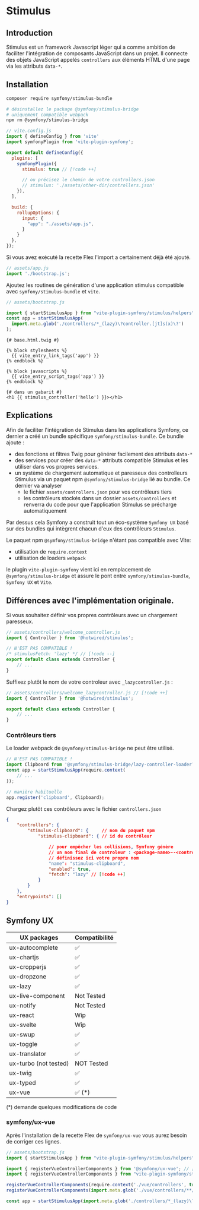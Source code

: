 # Stimulus

## Introduction

Stimulus est un framework Javascript léger qui a comme ambition de faciliter l'intégration de composants JavaScript dans un projet. Il connecte des objets JavaScript appelés `controllers` aux éléments HTML d'une page via les attributs `data-*`.

## Installation

```bash
composer require symfony/stimulus-bundle

# désinstallez le package @symfony/stimulus-bridge
# uniquement compatible webpack
npm rm @symfony/stimulus-bridge
```

```js
// vite.config.js
import { defineConfig } from 'vite'
import symfonyPlugin from 'vite-plugin-symfony';

export default defineConfig({
  plugins: [
    symfonyPlugin({
      stimulus: true // [!code ++]

      // ou précisez le chemin de votre controllers.json
      // stimulus: './assets/other-dir/controllers.json'
    }),
  ],

  build: {
    rollupOptions: {
      input: {
        "app": "./assets/app.js",
      }
    }
  },
});
```

Si vous avez exécuté la recette Flex l'import a certainement déjà été ajouté.

```js
// assets/app.js
import './bootstrap.js';
```

Ajoutez les routines de génération d'une application stimulus compatible avec `symfony/stimulus-bundle` et `vite`.

```js
// assets/bootstrap.js

import { startStimulusApp } from "vite-plugin-symfony/stimulus/helpers"
const app = startStimulusApp(
  import.meta.glob('./controllers/*_(lazy)\?controller.[jt]s(x)\?')
);
```
```twig
{# base.html.twig #}

{% block stylesheets %}
  {{ vite_entry_link_tags('app') }}
{% endblock %}

{% block javascripts %}
  {{ vite_entry_script_tags('app') }}
{% endblock %}
```
```twig
{# dans un gabarit #}
<h1 {{ stimulus_controller('hello') }}></h1>
```


## Explications

Afin de faciliter l'intégration de Stimulus dans les applications Symfony, ce dernier a créé un bundle spécifique `symfony/stimulus-bundle`. Ce bundle ajoute :

- des fonctions et filtres Twig pour générer facilement des attributs `data-*`
- des services pour créer des `data-*` attributs compatible Stimulus et les utiliser dans vos propres services.
- un système de chargement automatique et paresseux des controlleurs Stimulus via un paquet npm `@symfony/stimulus-bridge` lié au bundle. Ce dernier va analyser
  - le fichier `assets/controllers.json` pour vos contrôleurs tiers
  - les contrôleurs stockés dans un dossier `assets/controllers`
et renverra du code pour que l'application Stimulus se précharge automatiquement

Par dessus cela Symfony a construit tout un éco-système `Symfony UX` basé sur des bundles qui intègrent chacun d'eux des contrôleurs `Stimulus`.

Le paquet npm `@symfony/stimulus-bridge` n'étant pas compatible avec Vite:
  - utilisation de `require.context`
  - utilisation de loaders `webpack`

le plugin `vite-plugin-symfony` vient ici en remplacement de `@symfony/stimulus-bridge` et assure le pont entre `symfony/stimulus-bundle`, `Symfony UX` et `Vite`.

## Différences avec l'implémentation originale.

Si vous souhaitez définir vos propres contrôleurs avec un chargement paresseux.

```js
// assets/controllers/welcome_controller.js
import { Controller } from '@hotwired/stimulus';

// N'EST PAS COMPATIBLE !
/* stimulusFetch: 'lazy' */ // [!code --]
export default class extends Controller {
    // ...
}
```

Suffixez plutôt le nom de votre controleur avec `_lazycontroller.js` :

```js
// assets/controllers/welcome_lazycontroller.js // [!code ++]
import { Controller } from '@hotwired/stimulus';

export default class extends Controller {
    // ...
}
```

### Contrôleurs tiers

Le loader webpack de `@symfony/stimulus-bridge` ne peut être utilisé.

```js
// N'EST PAS COMPATIBLE !
import Clipboard from '@symfony/stimulus-bridge/lazy-controller-loader?lazy=true!stimulus-clipboard'; // [!code --]
const app = startStimulusApp(require.context(
    // ...
));

// manière habituelle
app.register('clipboard', Clipboard);
```

Chargez plutôt ces contrôleurs avec le fichier `controllers.json`

```json
{
    "controllers": {
        "stimulus-clipboard": {     // nom du paquet npm
            "stimulus-clipboard": { // id du contrôleur

                // pour empêcher les collisions, Symfony génère
                // un nom final de controleur : <package-name>--<controller-name>
                // définissez ici votre propre nom
                "name": "stimulus-clipboard",
                "enabled": true,
                "fetch": "lazy" // [!code ++]
            }
        }
    },
    "entrypoints": []
}
```

## Symfony UX

| UX packages                    | Compatibilité |
|--------------------------------|---------------|
| ux-autocomplete                | ✅            |
| ux-chartjs                     | ✅            |
| ux-cropperjs                   | ✅            |
| ux-dropzone                    | ✅            |
| ux-lazy                        | ✅            |
| ux-live-component              | Not Tested    |
| ux-notify                      | Not Tested    |
| ux-react                       | Wip           |
| ux-svelte                      | Wip           |
| ux-swup                        | ✅            |
| ux-toggle                      | ✅            |
| ux-translator                  | ✅            |
| ux-turbo (not tested)          | NOT Tested    |
| ux-twig                        | ✅            |
| ux-typed                       | ✅            |
| ux-vue                         | ✅ (*)        |

(*) demande quelques modifications de code

### symfony/ux-vue

Après l'installation de la recette Flex de `symfony/ux-vue` vous aurez besoin de corriger ces lignes.

```js
// assets/bootstrap.js
import { startStimulusApp } from "vite-plugin-symfony/stimulus/helpers"

import { registerVueControllerComponents } from '@symfony/ux-vue'; // [!code --]
import { registerVueControllerComponents } from "vite-plugin-symfony/stimulus/helpers" // [!code ++]

registerVueControllerComponents(require.context('./vue/controllers', true, /\.vue$/)); // [!code --]
registerVueControllerComponents(import.meta.glob('./vue/controllers/**/*.vue')) // [!code ++]

const app = startStimulusApp(import.meta.glob('./controllers/*_(lazy)\?controller.[jt]s(x)\?'));
